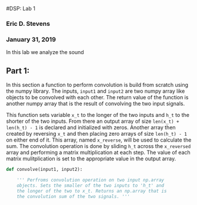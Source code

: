 #DSP: Lab 1
### Eric D. Stevens
### January 31, 2019

In this lab we analyze the sound

## Part 1:

In this section a function to perform convolution is build from
scratch using the numpy library. The inputs, `input1` and 
`input2` are two numpy array like objects to be convolved with
each other. The return value of the function is another numpy
array that is the result of convolving the two input signals. 

This function sets variable `x_t` to the longer of the two inputs
and `h_t` to the shorter of the two inputs. From there an output
array of size `len(x_t) + len(h_t) - 1` is declared and initialized
with zeros. Another array then created by reversing `x_t` and then
placing zero arrays of size `len(h_t) - 1` on either end of it.
This array, named `x_reverse`, will be used to calculate the sum.
The convolution operation is done by sliding `h_t` across the 
`x_reversed` array and performing a matrix multiplication at each
step. The value of each matrix mulitplication is set to the 
appropriate value in the output array. 

```python
def convolve(input1, input2):

    ''' Perfroms convolution operation on two input np.array
    objects. Sets the smaller of the two inputs to 'h_t' and
    the longer of the two to x_t. Returns an np.array that is
    the convolution sum of the two signals. '''
```


